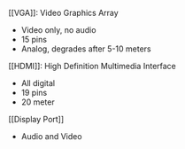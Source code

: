 
[[VGA]]: Video Graphics Array
- Video only, no audio
- 15 pins
- Analog, degrades after 5-10 meters

[[HDMI]]: High Definition Multimedia Interface
- All digital
- 19 pins
- 20 meter

[[Display Port]]
- Audio and Video

